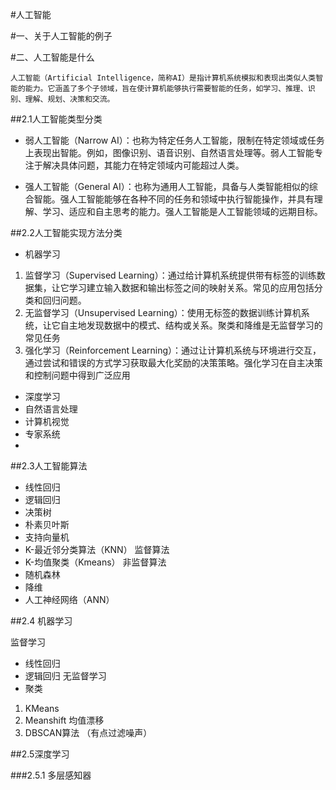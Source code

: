 #人工智能


#一、关于人工智能的例子



#二、人工智能是什么

```
人工智能（Artificial Intelligence，简称AI）是指计算机系统模拟和表现出类似人类智能的能力。它涵盖了多个子领域，旨在使计算机能够执行需要智能的任务，如学习、推理、识别、理解、规划、决策和交流。

```
##2.1人工智能类型分类

 - 弱人工智能（Narrow AI）：也称为特定任务人工智能，限制在特定领域或任务上表现出智能。例如，图像识别、语音识别、自然语言处理等。弱人工智能专注于解决具体问题，其能力在特定领域内可能超过人类。

 - 强人工智能（General AI）：也称为通用人工智能，具备与人类智能相似的综合智能。强人工智能能够在各种不同的任务和领域中执行智能操作，并具有理解、学习、适应和自主思考的能力。强人工智能是人工智能领域的远期目标。

##2.2人工智能实现方法分类

 - 机器学习
1. 监督学习（Supervised Learning）：通过给计算机系统提供带有标签的训练数据集，让它学习建立输入数据和输出标签之间的映射关系。常见的应用包括分类和回归问题。
2. 无监督学习（Unsupervised Learning）：使用无标签的数据训练计算机系统，让它自主地发现数据中的模式、结构或关系。聚类和降维是无监督学习的常见任务
3. 强化学习（Reinforcement Learning）：通过让计算机系统与环境进行交互，通过尝试和错误的方式学习获取最大化奖励的决策策略。强化学习在自主决策和控制问题中得到广泛应用

 - 深度学习
 - 自然语言处理
 - 计算机视觉
 - 专家系统
 - 

##2.3人工智能算法

 - 线性回归
 - 逻辑回归
 - 决策树
 - 朴素贝叶斯
 - 支持向量机
 - K-最近邻分类算法（KNN） 监督算法
 - K-均值聚类（Kmeans）   非监督算法
 - 随机森林
 - 降维
 - 人工神经网络（ANN）

##2.4 机器学习

监督学习
 - 线性回归
 - 逻辑回归
无监督学习
 - 聚类
1. KMeans
2. Meanshift 均值漂移
3. DBSCAN算法 （有点过滤噪声）


##2.5深度学习

###2.5.1 多层感知器
